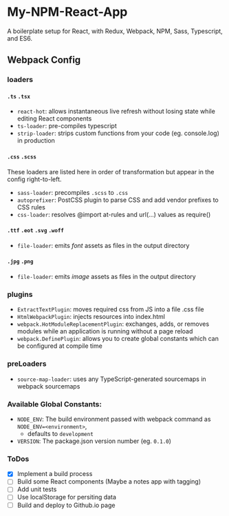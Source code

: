 # My-NPM-React-App
A boilerplate setup for React, with Redux, Webpack, NPM, Sass, Typescript, and ES6.

## Webpack Config

### loaders

#### `.ts` `.tsx`
- `react-hot`: allows instantaneous live refresh without losing state while editing React components
- `ts-loader`: pre-compiles typescript
- `strip-loader`: strips custom functions from your code (eg. console.log) in production

#### `.css` `.scss`
These loaders are listed here in order of transformation but appear in the config right-to-left.
- `sass-loader`: precompiles `.scss` to `.css`
- `autoprefixer`: PostCSS plugin to parse CSS and add vendor prefixes to CSS rules
- `css-loader`: resolves @import at-rules and url(...) values as require()

#### `.ttf` `.eot` `.svg` `.woff`
- `file-loader`: emits _font_ assets as files in the output directory

#### `.jpg` `.png`
- `file-loader`: emits _image_ assets as files in the output directory

### plugins

- `ExtractTextPlugin`: moves required css from JS into a file .css file
- `HtmlWebpackPlugin`: injects resources into index.html
- `webpack.HotModuleReplacementPlugin`: exchanges, adds, or removes modules while an application is running without a page reload
- `webpack.DefinePlugin`: allows you to create global constants which can be configured at compile time

### preLoaders  
- `source-map-loader`: uses any TypeScript-generated sourcemaps in webpack sourcemaps

### Available Global Constants:
- `NODE_ENV`: The build environment passed with webpack command as `NODE_ENV=<environment>`,  
  - defaults to `development`
- `VERSION`: The package.json version number (eg. `0.1.0`)

### ToDos

- [X] Implement a build process
- [ ] Build some React components (Maybe a notes app with tagging)
- [ ] Add unit tests
- [ ] Use localStorage for persiting data
- [ ] Build and deploy to Github.io page